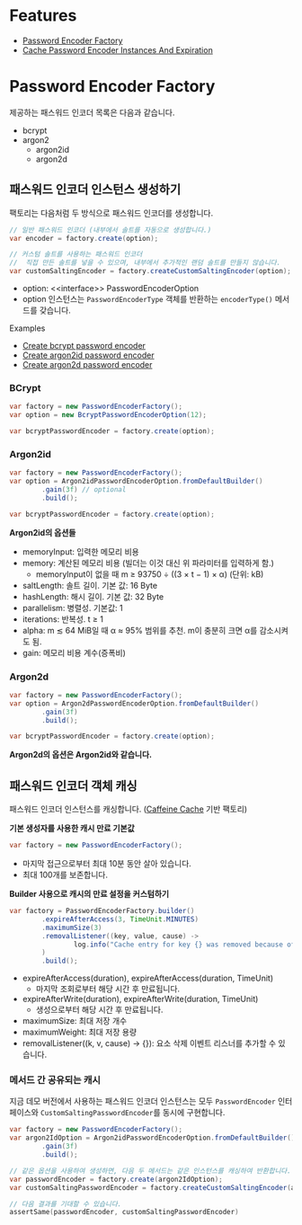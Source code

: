 # Features

- [Password Encoder Factory](#password-encoder-factory)
- [Cache Password Encoder Instances And Expiration](#패스워드-인코더-객체-캐싱)

# Password Encoder Factory

제공하는 패스워드 인코더 목록은 다음과 같습니다.

- bcrypt
- argon2
  - argon2id
  - argon2d

## 패스워드 인코더 인스턴스 생성하기

팩토리는 다음처럼 두 방식으로 패스워드 인코더를 생성합니다. 

```java
// 일반 패스워드 인코더 (내부에서 솔트를 자동으로 생성합니다.)
var encoder = factory.create(option);

// 커스텀 솔트를 사용하는 패스워드 인코더
//  직접 만든 솔트를 넣을 수 있으며, 내부에서 추가적인 랜덤 솔트를 만들지 않습니다.
var customSaltingEncoder = factory.createCustomSaltingEncoder(option);
```

- option: &lt;&lt;interface&gt;&gt; PasswordEncoderOption
- option 인스턴스는 `PasswordEncoderType` 객체를 반환하는 `encoderType()` 메서드를 갖습니다.

Examples

- [Create bcrypt password encoder](#bcrypt)
- [Create argon2id password encoder](#argon2id)
- [Create argon2d password encoder](#argon2d)

### BCrypt

```java
var factory = new PasswordEncoderFactory();
var option = new BcryptPasswordEncoderOption(12);

var bcryptPasswordEncoder = factory.create(option);
```

### Argon2id

```java
var factory = new PasswordEncoderFactory();
var option = Argon2idPasswordEncoderOption.fromDefaultBuilder()
        .gain(3f) // optional
        .build();

var bcryptPasswordEncoder = factory.create(option);
```

**Argon2id의 옵션들**

- memoryInput: 입력한 메모리 비용
- memory: 계산된 메모리 비용 (빌더는 이것 대신 위 파라미터를 입력하게 함.)
  - memoryInput이 없을 때 m ≥ 93750 ÷ ((3 × t − 1) × α)  (단위: kB)
- saltLength: 솔트 길이. 기본 값: 16 Byte
- hashLength: 해시 길이. 기본 값: 32 Byte
- parallelism: 병렬성. 기본값: 1
- iterations: 반복성. t ≥ 1
- alpha: m ≲ 64 MiB일 때 α ≈ 95% 범위를 추천. m이 충분히 크면 α를 감소시켜도 됨.
- gain: 메모리 비용 계수(증폭비)

### Argon2d

```java
var factory = new PasswordEncoderFactory();
var option = Argon2dPasswordEncoderOption.fromDefaultBuilder()
        .gain(3f)
        .build();

var bcryptPasswordEncoder = factory.create(option);
```

**Argon2d의 옵션은 Argon2id와 같습니다.**

## 패스워드 인코더 객체 캐싱

패스워드 인코더 인스턴스를 캐싱합니다. ([Caffeine Cache](https://github.com/ben-manes/caffeine) 기반 팩토리)

**기본 생성자를 사용한 캐시 만료 기본값**

```java
var factory = new PasswordEncoderFactory();
```

- 마지막 접근으로부터 최대 10분 동안 살아 있습니다.
- 최대 100개를 보존합니다.

**Builder 사용으로 캐시의 만료 설정을 커스텀하기**

```java
var factory = PasswordEncoderFactory.builder()
        .expireAfterAccess(3, TimeUnit.MINUTES)
        .maximumSize(3)
        .removalListener((key, value, cause) ->
                log.info("Cache entry for key {} was removed because of: {}", key, cause)
        )
        .build();
```

- expireAfterAccess(duration), expireAfterAccess(duration, TimeUnit)
  - 마지막 조회로부터 해당 시간 후 만료됩니다.
- expireAfterWrite(duration), expireAfterWrite(duration, TimeUnit)
  - 생성으로부터 해당 시간 후 만료됩니다.
- maximumSize: 최대 저장 개수
- maximumWeight: 최대 저장 용량
- removalListener((k, v, cause) -> {}): 요소 삭제 이벤트 리스너를 추가할 수 있습니다.

### 메서드 간 공유되는 캐시

지금 데모 버전에서 사용하는 패스워드 인코더 인스턴스는 모두
`PasswordEncoder` 인터페이스와 `CustomSaltingPasswordEncoder`를 동시에 구현합니다.

```java
var factory = new PasswordEncoderFactory();
var argon2IdOption = Argon2idPasswordEncoderOption.fromDefaultBuilder()
        .gain(3f)
        .build();

// 같은 옵션을 사용하여 생성하면, 다음 두 메서드는 같은 인스턴스를 캐싱하여 반환합니다.
var passwordEncoder = factory.create(argon2IdOption);
var customSaltingPasswordEncoder = factory.createCustomSaltingEncoder(argon2IdOption);
```

```kotlin
// 다음 결과를 기대할 수 있습니다.
assertSame(passwordEncoder, customSaltingPasswordEncoder)
```